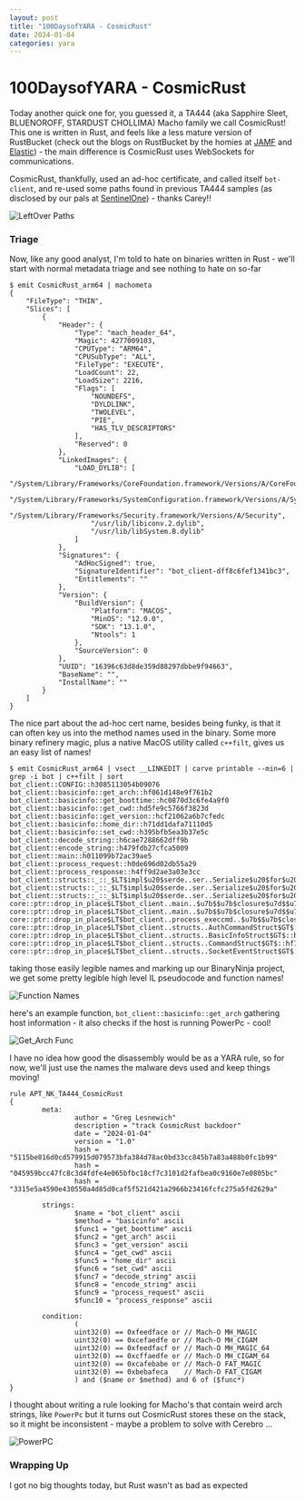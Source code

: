 ```yaml
---
layout: post
title: "100DaysofYARA - CosmicRust"
date: 2024-01-04
categories: yara
---
```


# 100DaysofYARA - CosmicRust

Today another quick one for, you guessed it, a TA444 (aka Sapphire Sleet, BLUENOROFF, STARDUST CHOLLIMA) Macho family we call CosmicRust! This one is written in Rust, and feels like a less mature version of RustBucket (check out the blogs on RustBucket by the homies at [JAMF](https://www.jamf.com/blog/bluenoroff-apt-targets-macos-rustbucket-malware/) and [Elastic](https://www.elastic.co/security-labs/DPRK-strikes-using-a-new-variant-of-rustbucket)) - the main difference is CosmicRust uses WebSockets for communications.

CosmicRust, thankfully, used an ad-hoc certificate, and called itself `bot-client`, and re-used some paths found in previous TA444 samples (as disclosed by our pals at [SentinelOne](https://www.sentinelone.com/blog/bluenoroff-how-dprks-macos-rustbucket-seeks-to-evade-analysis-and-detection/)) - thanks Carey!!

![LeftOver Paths](/assets/2024-01-04-LeftOverPaths.png)

### Triage

Now, like any good analyst, I'm told to hate on binaries written in Rust - we'll start with normal metadata triage and see nothing to hate on so-far

```
$ emit CosmicRust_arm64 | machometa
{
    "FileType": "THIN",
    "Slices": [
        {
            "Header": {
                "Type": "mach_header_64",
                "Magic": 4277009103,
                "CPUType": "ARM64",
                "CPUSubType": "ALL",
                "FileType": "EXECUTE",
                "LoadCount": 22,
                "LoadSize": 2216,
                "Flags": [
                    "NOUNDEFS",
                    "DYLDLINK",
                    "TWOLEVEL",
                    "PIE",
                    "HAS_TLV_DESCRIPTORS"
                ],
                "Reserved": 0
            },
            "LinkedImages": {
                "LOAD_DYLIB": [
                    "/System/Library/Frameworks/CoreFoundation.framework/Versions/A/CoreFoundation",
                    "/System/Library/Frameworks/SystemConfiguration.framework/Versions/A/SystemConfiguration",
                    "/System/Library/Frameworks/Security.framework/Versions/A/Security",
                    "/usr/lib/libiconv.2.dylib",
                    "/usr/lib/libSystem.B.dylib"
                ]
            },
            "Signatures": {
                "AdHocSigned": true,
                "SignatureIdentifier": "bot_client-dff8c6fef1341bc3",
                "Entitlements": ""
            },
            "Version": {
                "BuildVersion": {
                    "Platform": "MACOS",
                    "MinOS": "12.0.0",
                    "SDK": "13.1.0",
                    "Ntools": 1
                },
                "SourceVersion": 0
            },
            "UUID": "16396c63d8de359d88297dbbe9f94663",
            "BaseName": "",
            "InstallName": ""
        }
    ]
}

```

The nice part about the ad-hoc cert name, besides being funky, is that it can often key us into the method names used in the binary. Some more binary refinery magic, plus a native MacOS utility called `c++filt`, gives us an easy list of names!

```
$ emit CosmicRust_arm64 | vsect __LINKEDIT | carve printable --min=6 | grep -i bot | c++filt | sort
bot_client::CONFIG::h3085113054b09076
bot_client::basicinfo::get_arch::hf061d148e9f761b2
bot_client::basicinfo::get_boottime::hc0870d3c6fe4a9f0
bot_client::basicinfo::get_cwd::hd5fe9c5766f3823d
bot_client::basicinfo::get_version::hcf21062a6b7cfedc
bot_client::basicinfo::home_dir::h71dd1dafa71110d5
bot_client::basicinfo::set_cwd::h395bfb5ea3b37e5c
bot_client::decode_string::h6cae7288662dff9b
bot_client::encode_string::h479fdb27cfca5009
bot_client::main::h011099b72ac39ae5
bot_client::process_request::h0de696d02db55a29
bot_client::process_response::h4ff9d2ae3a03e3cc
bot_client::structs::_::_$LT$impl$u20$serde..ser..Serialize$u20$for$u20$bot_client..structs..BasicInfoStruct$GT$::serialize::h49a689625b6d5588
bot_client::structs::_::_$LT$impl$u20$serde..ser..Serialize$u20$for$u20$bot_client..structs..ResponseStruct$GT$::serialize::h9a12860e431b9868
bot_client::structs::_::_$LT$impl$u20$serde..ser..Serialize$u20$for$u20$bot_client..structs..SocketEventStruct$GT$::serialize::h6015da4c41127cb4
core::ptr::drop_in_place$LT$bot_client..main..$u7b$$u7b$closure$u7d$$u7d$$GT$::h422fe17334b326b3
core::ptr::drop_in_place$LT$bot_client..main..$u7b$$u7b$closure$u7d$$u7d$$GT$::hf34a590345c670a3
core::ptr::drop_in_place$LT$bot_client..process_execcmd..$u7b$$u7b$closure$u7d$$u7d$$GT$::hb787796c76fca3f5
core::ptr::drop_in_place$LT$bot_client..structs..AuthCommandStruct$GT$::he39133f0775fb96d
core::ptr::drop_in_place$LT$bot_client..structs..BasicInfoStruct$GT$::h1a0279f220e208ef
core::ptr::drop_in_place$LT$bot_client..structs..CommandStruct$GT$::hf7db62b686c36583
core::ptr::drop_in_place$LT$bot_client..structs..SocketEventStruct$GT$::hc0fc0774c8f9677d
```

taking those easily legible names and marking up our BinaryNinja project, we get some pretty legible high level IL pseudocode and function names!

![Function Names](/assets/2024-01-04-functionnames.png)

here's an example function, `bot_client::basicinfo::get_arch` gathering host information - it also checks if the host is running PowerPc - cool!

![Get_Arch Func](/assets/2024-01-04-disassembly.png)

I have no idea how good the disassembly would be as a YARA rule, so for now, we'll just use the names the malware devs used and keep things moving!

```
rule APT_NK_TA444_CosmicRust
{
		meta:
				author = "Greg Lesnewich"
				description = "track CosmicRust backdoor"
				date = "2024-01-04"
				version = "1.0"
				hash = "5115be816d0cd579915d079573bfa384d78ac0bd33cc845b7a83a488b0fc1b99"
				hash = "045959bcc47fc8c3d4fdfe4e065bfbc18cf7c3101d2fafbea0c9160e7e0805bc"
				hash = "3315e5a4590e430550a4d85d0caf5f521d421a2966b23416fcfc275a5fd2629a"

		strings:
				$name = "bot_client" ascii
				$method = "basicinfo" ascii
				$func1 = "get_boottime" ascii
				$func2 = "get_arch" ascii
				$func3 = "get_version" ascii
				$func4 = "get_cwd" ascii
				$func5 = "home_dir" ascii
				$func6 = "set_cwd" ascii
				$func7 = "decode_string" ascii
				$func8 = "encode_string" ascii
				$func9 = "process_request" ascii
				$func10 = "process_response" ascii

		condition:
				(
				uint32(0) == 0xfeedface or // Mach-O MH_MAGIC
				uint32(0) == 0xcefaedfe or // Mach-O MH_CIGAM
				uint32(0) == 0xfeedfacf or // Mach-O MH_MAGIC_64
				uint32(0) == 0xcffaedfe or // Mach-O MH_CIGAM_64
				uint32(0) == 0xcafebabe or // Mach-O FAT_MAGIC
				uint32(0) == 0xbebafeca    // Mach-O FAT_CIGAM
				) and ($name or $method) and 6 of ($func*)
}
```
I thought about writing a rule looking for Macho's that contain weird arch strings, like `PowerPc` but it turns out CosmicRust stores these on the stack, so it might be inconsistent - maybe a problem to solve with Cerebro ...

![PowerPC](/assets/2024-01-04-stack_str.png)

### Wrapping Up

I got no big thoughts today, but Rust wasn't as bad as expected
